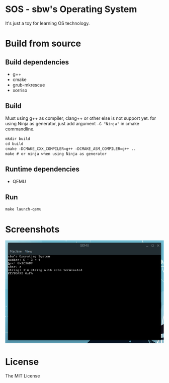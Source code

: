 
# SOS - sbw's Operating System
It's just a toy for learning OS technology.

# Build from source

## Build dependencies
- g++
- cmake
- grub-mkrescue
- xorriso

## Build
Must using g++ as compiler, clang++ or other else is not support yet. for using Ninja as generator, just add argument `-G "Ninja"` in cmake commandline.
```shell
mkdir build
cd build
cmake -DCMAKE_CXX_COMPILER=g++ -DCMAKE_ASM_COMPILER=g++ ..
make # or ninja when using Ninja as generator
```

## Runtime dependencies
- QEMU

## Run
```shell
make launch-qemu
```

# Screenshots
![sos screenshots](screenshots/2018-07-21-115918_746x484_scrot.png)

# License
The MIT License
